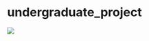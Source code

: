 # undergraduate_project

<img src="https://github.com/dustmqdyd/undergraduate_project/assets/139207990/5f14ee17-b97b-4a6e-9f02-9f925501360d">
